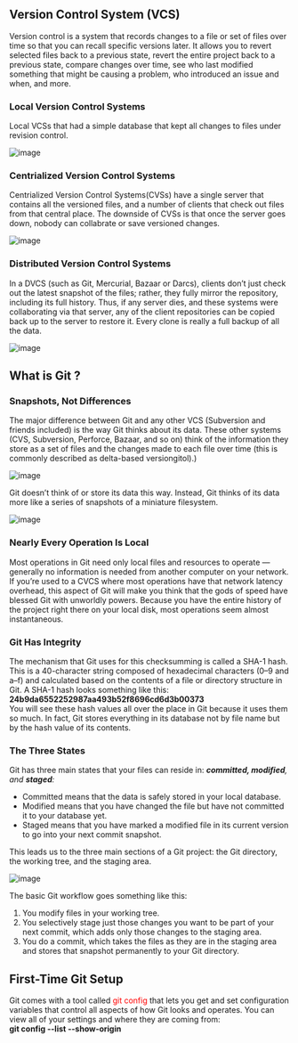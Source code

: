 ## Version Control System (VCS)
Version control is a system that records changes to a file or set of files over time so that you can recall specific versions later.
It allows you to revert selected files back to a previous state, revert the entire project back to a previous state, compare changes 
over time, see who last modified something that might be causing a problem, who introduced an issue and when, and more.

### Local Version Control Systems
Local VCSs that had a simple database that kept all changes to files under revision control.

![image](https://github.com/bing1980/Pro-Git/blob/master/img/lvcs.PNG)

### Centrialized Version Control Systems
Centrialized Version Control Systems(CVSs) have a single server that contains all the versioned files, and a number of clients that check out files from that central place. The downside of CVSs is that once the server goes down, nobody can collabrate or save versioned changes.

![image](https://github.com/bing1980/Pro-Git/blob/master/img/cvcs.PNG)


### Distributed Version Control Systems
In a DVCS (such as Git, Mercurial, Bazaar or Darcs), clients don’t just check out the latest snapshot of the files; rather, they fully mirror the repository, including its full history. Thus, if any server dies, and these systems were collaborating via that server, any of the client repositories can be copied back up to the server to restore it. Every clone is really a full backup of all the data.

![image](https://github.com/bing1980/Pro-Git/blob/master/img/dvcs.PNG)


## What is Git ?

### Snapshots, Not Differences
The major difference between Git and any other VCS (Subversion and friends included) is the way Git thinks about its data.
These other systems (CVS, Subversion, Perforce, Bazaar, and so on) think of the information they store as a set of files and the changes made to each file over time (this is commonly described as delta-based versiongitol).)

![image](https://github.com/bing1980/Pro-Git/blob/master/img/store_data_others.PNG)

Git doesn’t think of or store its data this way. Instead, Git thinks of its data more like a series of snapshots of a miniature filesystem.

![image](https://github.com/bing1980/Pro-Git/blob/master/img/store_data_git.PNG)

### Nearly Every Operation Is Local
Most operations in Git need only local files and resources to operate — generally no information is needed from another computer on your network. If you’re used to a CVCS where most operations have that network latency overhead, this aspect of Git will make you think that the gods of speed have blessed Git with unworldly powers. Because you have the entire history of the project right there on your local disk, most operations seem almost instantaneous.

### Git Has Integrity
The mechanism that Git uses for this checksumming is called a SHA-1 hash. This is a 40-character string composed of hexadecimal characters (0–9 and a–f) and calculated based on the contents of a file or directory structure in Git. A SHA-1 hash looks something like this: 
      <br/>**24b9da6552252987aa493b52f8696cd6d3b00373**</br>
You will see these hash values all over the place in Git because it uses them so much. In fact, Git stores everything in its database not by file name but by the hash value of its contents.

### The Three States
Git has three main states that your files can reside in: ***committed, modified**, and **staged**:*
* Committed means that the data is safely stored in your local database.
* Modified means that you have changed the file but have not committed it to your database yet.
* Staged means that you have marked a modified file in its current version to go into your next commit snapshot.

This leads us to the three main sections of a Git project: the Git directory, the working tree, and the staging area.

![image](https://github.com/bing1980/Pro-Git/blob/master/img/three_states.PNG)

The basic Git workflow goes something like this:
1. You modify files in your working tree.
2. You selectively stage just those changes you want to be part of your next commit, which adds only those changes to the staging area.
3. You do a commit, which takes the files as they are in the staging area and stores that snapshot permanently to your Git directory.

## First-Time Git Setup
Git comes with a tool called <font color=#FF0000>git config</font> that lets you get and set configuration variables that control all aspects of how Git looks and operates.
You can view all of your settings and where they are coming from:
<br/>**git config --list --show-origin**</br>
